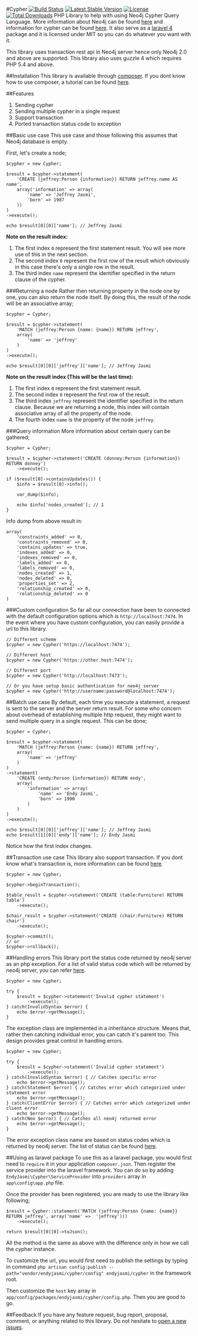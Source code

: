 #Cypher [![Build Status](https://travis-ci.org/endyjasmi/cypher.svg?branch=1.2.3)](https://travis-ci.org/endyjasmi/cypher) [![Latest Stable Version](https://poser.pugx.org/endyjasmi/cypher/v/stable.svg)](https://packagist.org/packages/endyjasmi/cypher) [![License](https://poser.pugx.org/endyjasmi/cypher/license.svg)](https://packagist.org/packages/endyjasmi/cypher) [![Total Downloads](https://poser.pugx.org/endyjasmi/cypher/downloads.svg)](https://packagist.org/packages/endyjasmi/cypher)
PHP Library to help with using Neo4j Cypher Query Language. More information about Neo4j can be found [here](http://neo4j.com/) and information for cypher can be found [here](http://neo4j.com/docs/2.1.1/cypher-query-lang/). It also serve as a [laravel 4](http://laravel.com/) package and it is licensed under MIT so you can do whatever you want with it.

This library uses transaction rest api in Neo4j server hence only Neo4j 2.0 and above are supported. This library also uses guzzle 4 which requires PHP 5.4 and above.

##Installation
This library is available through [composer](https://packagist.org/packages/endyjasmi/cypher). If you dont know how to use composer, a tutorial can be found [here](http://code.tutsplus.com/tutorials/easy-package-management-with-composer--net-25530).

##Features
1. Sending cypher
2. Sending multiple cypher in a single request
3. Support transaction
4. Ported transaction status code to exception

##Basic use case
This use case and those following this assumes that Neo4j database is empty.

First, let's create a node;
```
$cypher = new Cypher;

$result = $cypher->statement(
	'CREATE (jeffrey:Person {information}) RETURN jeffrey.name AS name',
	array('information' => array(
		'name' => 'Jeffrey Jasmi',
		'born' => 1987
	))
)
->execute();

echo $result[0][0]['name']; // Jeffrey Jasmi
```
**Note on the result index:**

1. The first index `0` represent the first statement result. You will see more use of this in the next section.
2. The second index `0` represent the first row of the result which obviously in this case there's only a single row in the result.
3. The third index `name` represent the identifier specified in the return clause of the cypher.

###Returning a node
Rather then returning property in the node one by one, you can also return the node itself. By doing this, the result of the node will be an associative array;
```
$cypher = Cypher;

$result = $cypher->statement(
	'MATCH (jeffrey:Person {name: {name}) RETURN jeffrey',
	array(
		'name' => 'jeffrey'
	)
)
->execute();

echo $result[0][0]['jeffrey']['name']; // Jeffrey Jasmi
```
**Note on the result index (This will be the last time):**

1. The first index `0` represent the first statement result.
2. The second index `0` represent the first row of the result.
3. The third index `jeffrey` represent the identifier specified in the return clause. Because we are returning a node, this index will contain associative array of all the property of the node.
4. The fourth index `name` is the property of the node `jeffrey`.

###Query information
More information about certain query can be gathered; 
```
$cypher = Cypher;

$result = $cypher->statement('CREATE (donney:Person {information}) RETURN donney')
	->execute();

if ($result[0]->containsUpdates()) {
	$info = $result[0]->info();

	var_dump($info);

    echo $info['nodes_created']; // 1
}
```
Info dump from above result in:
```
array(
	'constraints_added' => 0,
	'constraints_removed' => 0,
	'contains_updates' => true,
	'indexes_added' => 0,
	'indexes_removed' => 0,
	'labels_added' => 0,
	'labels_removed' => 0,
	'nodes_created' => 1,
	'nodes_deleted' => 0,
	'properties_set' => 2,
	'relationship_created' => 0,
	'relationship_deleted' => 0
)
```

###Custom configuration
So far all our connection have been to connected with the default configuration options which is `http://localhost:7474`. In the event where you have custom configuration, you can easily provide a url to this library.
```
// Different scheme
$cypher = new Cypher('https://localhost:7474');

// Different host
$cypher = new Cypher('https://other.host:7474');

// Different port
$cypher = new Cypher('http://localhost:7473');

// Or you have setup basic authentication for neo4j server
$cypher = new Cypher('http://username:password@localhost:7474');
```

##Batch use case
By default, each time you execute a statement, a request is sent to the server and the server return result. For some who concern about overhead of establishing multiple http request, they might want to send multiple query in a single request. This can be done;
```
$cypher = Cypher;

$result = $cypher->statement(
	'MATCH (jeffrey:Person {name: {name}) RETURN jeffrey',
	array(
		'name' => 'jeffrey'
	)
)
->statement(
	'CREATE (endy:Person {information}) RETURN endy',
	array(
		'information' => array(
			'name' => 'Endy Jasmi',
			'born' => 1990
		)
	)
)
->execute();

echo $result[0][0]['jeffrey']['name']; // Jeffrey Jasmi
echo $result[1][0]['endy']['name']; // Endy Jasmi
```
Notice how the first index changes.

##Transaction use case
This library also support transaction. If you dont know what's transaction is, more information can be found [here](http://en.wikipedia.org/wiki/Database_transaction).
```
$cypher = new Cypher;

$cypher->beginTransaction();

$table_result = $cypher->statement('CREATE (table:Furniture) RETURN table')
	->execute();

$chair_result = $cypher->statement('CREATE (chair:Furniture) RETURN chair')
	->execute();

$cypher->commit();
// or
$cypher->rollback();
```

##Handling errors
This library port the status code returned by neo4j server as an php exception. For a list of valid status code which will be returned by neo4j server, you can refer [here](http://neo4j.com/docs/2.1.1/status-codes/).
```
$cypher = new Cypher;

try {
	$result = $cypher->statement('Invalid cypher statement')
		->execute();
} catch(InvalidSyntax $error) {
	echo $error->getMessage();
}
```

The exception class are implemented in a inheritance structure. Means that, rather then catching individual error, you can catch it's parent too. This design provides great control in handling errors.
```
$cypher = new Cypher;

try {
	$result = $cypher->statement('Invalid cypher statement')
		->execute();
} catch(InvalidSyntax $error) { // Catches specific error
	echo $error->getMessage();
} catch(Statement $error) { // Catches error which categorized under statement error
	echo $error->getMessage();
} catch(ClientError $error) { // Catches error which categorized under client error
	echo $error->getMessage();
} catch(Neo $error) { // Catches all neo4j returned error
	echo $error->getMessage();
}
```
The error exception class name are based on status codes which is returned by neo4j server. The list of status can be found [here](http://neo4j.com/docs/2.1.1/status-codes/).

##Using as laravel package
To use this as a laravel package, you would first need to `require` it in your application `composer.json`. Then register the service provider into the laravel framework. You can do so by adding `EndyJasmi\Cypher\ServiceProvider` into `providers` array in `app\config\app.php` file.

Once the provider has been registered, you are ready to use the library like following;
```
$result = Cypher::statement('MATCH (jeffrey:Person {name: {name}} RETURN jeffrey', array('name' =>  'jeffrey')))
	->execute();

return $result[0][0]->toJson();
```
All the method is the same as above with the difference only in how we call the cypher instance.

To customize the url, you would first need to publish the settings by typing in command `php artisan config:publish --path="vendor/endyjasmi/cypher/config" endyjasmi/cypher` in the framework root.

Then customize the `host` key array in `app/config/packages/endyjasmi/cypher/config.php`. Then you are good to go.

##Feedback
If you have any feature request, bug report, proposal, comment, or anything related to this library. Do not hesitate to [open a new issues](https://github.com/endyjasmi/cypher/issues/new).